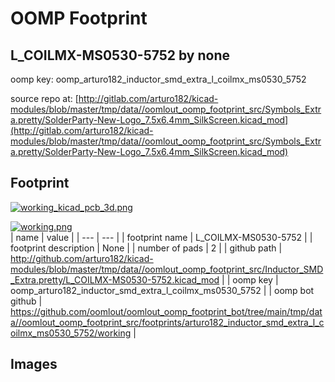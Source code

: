 # OOMP Footprint  
## L_COILMX-MS0530-5752  by none  
  
oomp key: oomp_arturo182_inductor_smd_extra_l_coilmx_ms0530_5752  
  
source repo at: [http://gitlab.com/arturo182/kicad-modules/blob/master/tmp/data//oomlout_oomp_footprint_src/Symbols_Extra.pretty/SolderParty-New-Logo_7.5x6.4mm_SilkScreen.kicad_mod](http://gitlab.com/arturo182/kicad-modules/blob/master/tmp/data//oomlout_oomp_footprint_src/Symbols_Extra.pretty/SolderParty-New-Logo_7.5x6.4mm_SilkScreen.kicad_mod)  
## Footprint  
  
[![working_kicad_pcb_3d.png](working_kicad_pcb_3d_600.png)](working_kicad_pcb_3d.png)  
  
[![working.png](working_600.png)](working.png)  
| name | value | 
| --- | --- | 
| footprint name | L_COILMX-MS0530-5752 | 
| footprint description | None | 
| number of pads | 2 | 
| github path | http://github.com/arturo182/kicad-modules/blob/master/tmp/data//oomlout_oomp_footprint_src/Inductor_SMD_Extra.pretty/L_COILMX-MS0530-5752.kicad_mod | 
| oomp key | oomp_arturo182_inductor_smd_extra_l_coilmx_ms0530_5752 | 
| oomp bot github | https://github.com/oomlout/oomlout_oomp_footprint_bot/tree/main/tmp/data//oomlout_oomp_footprint_src/footprints/arturo182_inductor_smd_extra_l_coilmx_ms0530_5752/working | 
## Images  
